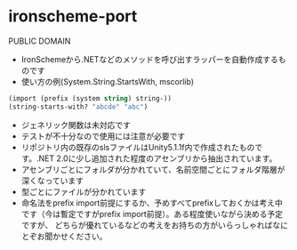 # ironscheme-port

PUBLIC DOMAIN

- IronSchemeから.NETなどのメソッドを呼び出すラッパーを自動作成するものです
- 使い方の例(System.String.StartsWith, mscorlib)
```scheme
(import (prefix (system string) string-))
(string-starts-with? "abcde" "abc")
```
- ジェネリック関数は未対応です
- テストが不十分なので使用には注意が必要です
- リポジトリ内の既存のslsファイルはUnity5.1.1f内で作成されたものです。.NET 2.0に少し追加された程度のアセンブリから抽出されています。
- アセンブリごとにフォルダが分かれていて、名前空間ごとにフォルダ階層が深くなっています
- 型ごとにファイルが分かれています
- 命名法をprefix import前提にするか、予めすべてprefixしておくかは考え中です（今は暫定ですがprefix import前提）。ある程度使いながら決める予定ですが、
どちらが優れているなどの考えをお持ちの方がいらっしゃればなにとぞお聞かせください。



